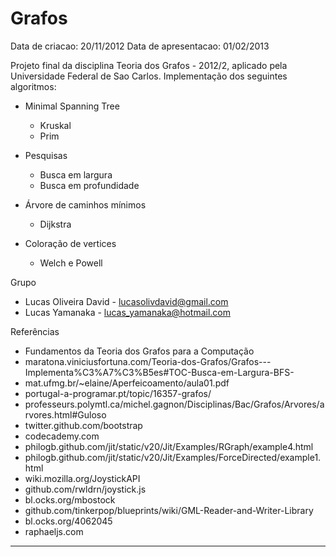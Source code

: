 Grafos
======

Data de criacao: 20/11/2012
Data de apresentacao: 01/02/2013

Projeto final da disciplina Teoria dos Grafos - 2012/2, aplicado pela Universidade Federal de Sao Carlos.
Implementação dos seguintes algoritmos:

* Minimal Spanning Tree
  * Kruskal
  * Prim
   
* Pesquisas
  * Busca em largura
  * Busca em profundidade

* Árvore de caminhos mínimos
  * Dijkstra
  
* Coloração de vertices
  * Welch e Powell

Grupo

* Lucas Oliveira David - lucasolivdavid@gmail.com
* Lucas Yamanaka       - lucas_yamanaka@hotmail.com

Referências

* Fundamentos da Teoria dos Grafos para a Computação
* maratona.viniciusfortuna.com/Teoria-dos-Grafos/Grafos---Implementa%C3%A7%C3%B5es#TOC-Busca-em-Largura-BFS-
* mat.ufmg.br/~elaine/Aperfeicoamento/aula01.pdf
* portugal-a-programar.pt/topic/16357-grafos/
* professeurs.polymtl.ca/michel.gagnon/Disciplinas/Bac/Grafos/Arvores/arvores.html#Guloso
* twitter.github.com/bootstrap
* codecademy.com
* philogb.github.com/jit/static/v20/Jit/Examples/RGraph/example4.html
* philogb.github.com/jit/static/v20/Jit/Examples/ForceDirected/example1.html
* wiki.mozilla.org/JoystickAPI
* github.com/rwldrn/joystick.js
* bl.ocks.org/mbostock
* github.com/tinkerpop/blueprints/wiki/GML-Reader-and-Writer-Library
* bl.ocks.org/4062045
* raphaeljs.com

---

